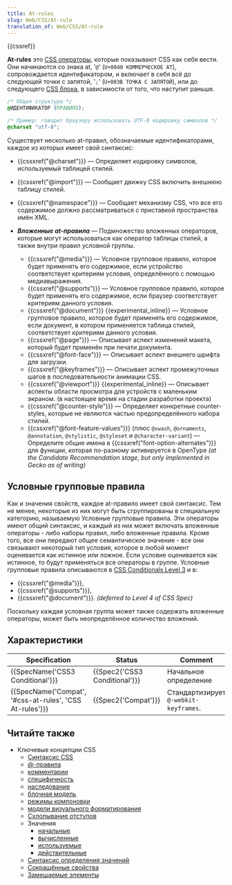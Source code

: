 ```yaml
---
title: At-rules
slug: Web/CSS/At-rule
translation_of: Web/CSS/At-rule
---
```

{{cssref}}

**At-rules** это [CSS операторы](/ru/docs/Web/CSS/Синтаксис#CSS_statements), которые показывают CSS как себя вести. Они начинаются со знака at, '`@`' (`U+0040 КОММЕРЧЕСКОЕ AT`), сопровождается идентификатором, и включает в себя всё до следующей точки с запятой, '`;`' (`U+003B ТОЧКА С ЗАПЯТОЙ`), или до следующего [CSS блока](/ru/docs/Web/CSS/Синтаксис#Блоки_объявлений_CSS), в зависимости от того, что наступит раньше.

```css
/* Общая структура */
@ИДЕНТИФИКАТОР (ПРАВИЛО);

/* Пример: говорит браузеру использовать UTF-8 кодировку символов */
@charset "utf-8";
```

Существует несколько at-правил, обозначаемые идентификаторами, каждое из которых имеет свой синтаксис:

- {{cssxref("@charset")}} — Определяет кодировку символов, используемый таблицей стилей.
- {{cssxref("@import")}} — Сообщает движку CSS включить внешнюю таблицу стилей.
- {{cssxref("@namespace")}} — Сообщает механизму CSS, что все его содержимое должно рассматриваться с приставкой пространства имён XML.
- **_Вложенные at-правила_** — Подмножество вложенных операторов, которые могут использоваться как оператор таблицы стилей, а также внутри правил условной группы.

  - {{cssxref("@media")}} — Условное групповое правило, которое будет применять его содержимое, если устройство соответствует критериям условия, определённого с помощью медиавыражения.
  - {{cssxref("@supports")}} — Условное групповое правило, которое будет применять его содержимое, если браузер соответствует критериям данного условия.
  - {{cssxref("@document")}} {{experimental_inline}} — Условное групповое правило, которое будет применять его содержимое, если документ, в котором применяется таблица стилей, соответствует критериям данного условия.
  - {{cssxref("@page")}} — Описывает аспект изменений макета, который будет применён при печати документа.
  - {{cssxref("@font-face")}} — Описывает аспект внешнего шрифта для загрузки.
  - {{cssxref("@keyframes")}} — Описывает аспект промежуточных шагов в последовательности анимации CSS.
  - {{cssxref("@viewport")}} {{experimental_inline}} — Описывает аспекты области просмотра для устройств с маленьким экраном. (в настоящее время на стадии разработки проекта)
  - {{cssxref("@counter-style")}} — Определяет конкретные counter-styles, которые не являются частью предопределённого набора стилей.
  - {{cssxref("@font-feature-values")}} (плюс `@swash`, `@ornaments`, `@annotation`, `@stylistic`, `@styleset` и `@character-variant`)
    — Определите общие имена в {{cssxref("font-option-alternates")}} для функции, которая по-разному активируется в OpenType _(at the Candidate Recommendation stage, but only implemented in Gecko as of writing)_

## Условные групповые правила

Как и значения свойств, каждое at-правило имеет свой синтаксис. Тем не менее, некоторые из них могут быть сгруппированы в специальную категорию, называемую Условные групповые правила. Эти операторы имеют общий синтаксис, и каждый из них может включать вложенные операторы - либо наборы правил, либо вложенные правила. Кроме того, все они передают общее семантическое значение - все они связывают некоторый тип условия, которое в любой момент оценивается как истинное или ложное. Если условие оценивается как истинное, то будут применяться все операторы в группе. Условные групповые правила описываются в [CSS Conditionals Level 3](http://dev.w3.org/csswg/css3-conditional/) и в:

- {{cssxref("@media")}},
- {{cssxref("@supports")}},
- {{cssxref("@document")}}. _(deferred to Level 4 of CSS Spec)_

Поскольку каждая условная группа может также содержать вложенные операторы, может быть неопределённое количество вложений.

## Характеристики

| Specification                                                            | Status                                   | Comment                               |
| ------------------------------------------------------------------------ | ---------------------------------------- | ------------------------------------- |
| {{SpecName('CSS3 Conditional')}}                             | {{Spec2('CSS3 Conditional')}} | Начальное определение                 |
| {{SpecName('Compat', '#css-at-rules', 'CSS At-rules')}} | {{Spec2('Compat')}}                 | Стандартизирует `@-webkit-keyframes`. |

## Читайте также

- Ключевые концепции CSS
  - [Синтаксис CSS](/ru/docs/Web/CSS/Syntax)
  - [@-правила](/ru/docs/Web/CSS/At-rule)
  - [комментарии](/ru/docs/Web/CSS/Comments)
  - [специфичность](/ru/docs/Web/CSS/Specificity)
  - [наследование](/ru/docs/Web/CSS/inheritance)
  - [блочная модель](/ru/docs/Web/CSS/CSS_Box_Model/Introduction_to_the_CSS_box_model)
  - [режимы компоновки](/ru/docs/Web/CSS/Layout_mode)
  - [модели визуального форматирования](/ru/docs/Web/CSS/Visual_formatting_model)
  - [Схлопывание отступов](/ru/docs/Web/CSS/CSS_Box_Model/Mastering_margin_collapsing)
  - Значения
    - [начальные](/ru/docs/Web/CSS/initial_value)
    - [вычисленные](/ru/docs/Web/CSS/computed_value)
    - [используемые](/ru/docs/Web/CSS/used_value)
    - [действительные](/ru/docs/Web/CSS/actual_value)
  - [Синтаксис определения значений](/ru/docs/Web/CSS/Value_definition_syntax)
  - [Сокращённые свойства](/ru/docs/Web/CSS/Shorthand_properties)
  - [Замещаемые элементы](/ru/docs/Web/CSS/Replaced_element)

